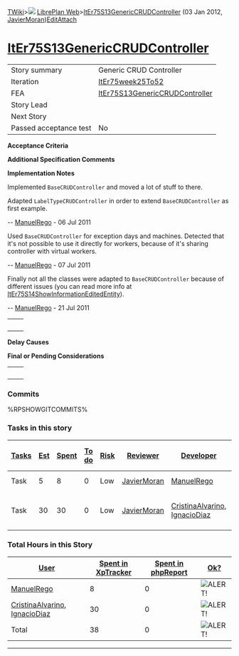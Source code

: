 [TWiki](/twiki/Main/WebHome)&gt;![](/twiki/TWiki/TWikiDocGraphics/web-bg-small.gif) [LibrePlan Web](/twiki/LibrePlan/WebHome)&gt;[ItEr75S13GenericCRUDController](http://wiki.libreplan-enterprise.com/twiki/LibrePlan/ItEr75S13GenericCRUDController "Topic revision: 7 (03 Jan 2012 - 13:16:57)") (03 Jan 2012, [JavierMoran](/twiki/Main/JavierMoran))[Edit](http://wiki.libreplan-enterprise.com/twiki/bin/edit/LibrePlan/ItEr75S13GenericCRUDController?t=1520337922 "Edit this topic text")[Attach](/twiki/bin/attach/LibrePlan/ItEr75S13GenericCRUDController "Attach an image or document to this topic")

 [ItEr75S13GenericCRUDController](/twiki/LibrePlan/ItEr75S13GenericCRUDController)
============================================================================================================================================



|                        |                                                                                            |
|------------------------|--------------------------------------------------------------------------------------------|
| Story summary          | Generic CRUD Controller                                                                    |
| Iteration              | [ItEr75week25To52](/twiki/LibrePlan/ItEr75week25To52)                             |
| FEA                    | [ItEr75S13GenericCRUDController](/twiki/LibrePlan/ItEr75S13GenericCRUDController) |
| Story Lead             |                                                                                            |
| Next Story             |                                                                                            |
| Passed acceptance test | No                                                                                         |

**Acceptance Criteria**

**Additional Specification Comments**

**Implementation Notes**

Implemented `BaseCRUDController` and moved a lot of stuff to there.

Adapted `LabelTypeCRUDController` in order to extend `BaseCRUDController` as first example.

-- [ManuelRego](/twiki/Main/ManuelRego) - 06 Jul 2011

Used `BaseCRUDController` for exception days and machines. Detected that it's not possible to use it directly for workers, because of it's sharing controller with virtual workers.

-- [ManuelRego](/twiki/Main/ManuelRego) - 07 Jul 2011

Finally not all the classes were adapted to `BaseCRUDController` because of different issues (you can read more info at [ItEr75S14ShowInformationEditedEntity](/twiki/LibrePlan/ItEr75S14ShowInformationEditedEntity)).

-- [ManuelRego](/twiki/Main/ManuelRego) - 21 Jul 2011

|     |     |
|-----|-----|
|     |     |

**Delay Causes**

**Final or Pending Considerations**

|     |     |
|-----|-----|
|     |     |

###  Commits

%RPSHOWGITCOMMITS%

###  Tasks in this story



| [Tasks](http://wiki.libreplan-enterprise.com/twiki/LibrePlan/ItEr75S13GenericCRUDController?sortcol=0;table=2;up=0#sorted_table "Sort by this column") | [Est](http://wiki.libreplan-enterprise.com/twiki/LibrePlan/ItEr75S13GenericCRUDController?sortcol=1;table=2;up=0#sorted_table "Sort by this column") | [Spent](http://wiki.libreplan-enterprise.com/twiki/LibrePlan/ItEr75S13GenericCRUDController?sortcol=2;table=2;up=0#sorted_table "Sort by this column") | [To do](http://wiki.libreplan-enterprise.com/twiki/LibrePlan/ItEr75S13GenericCRUDController?sortcol=3;table=2;up=0#sorted_table "Sort by this column") | [Risk](http://wiki.libreplan-enterprise.com/twiki/LibrePlan/ItEr75S13GenericCRUDController?sortcol=4;table=2;up=0#sorted_table "Sort by this column") | [Reviewer](http://wiki.libreplan-enterprise.com/twiki/LibrePlan/ItEr75S13GenericCRUDController?sortcol=5;table=2;up=0#sorted_table "Sort by this column") | [Developer](http://wiki.libreplan-enterprise.com/twiki/LibrePlan/ItEr75S13GenericCRUDController?sortcol=6;table=2;up=0#sorted_table "Sort by this column") | [Task Name](http://wiki.libreplan-enterprise.com/twiki/LibrePlan/ItEr75S13GenericCRUDController?sortcol=7;table=2;up=0#sorted_table "Sort by this column") | [Start Date](http://wiki.libreplan-enterprise.com/twiki/LibrePlan/ItEr75S13GenericCRUDController?sortcol=8;table=2;up=0#sorted_table "Sort by this column") | [Est End Date](http://wiki.libreplan-enterprise.com/twiki/LibrePlan/ItEr75S13GenericCRUDController?sortcol=9;table=2;up=0#sorted_table "Sort by this column") | [End Date](http://wiki.libreplan-enterprise.com/twiki/LibrePlan/ItEr75S13GenericCRUDController?sortcol=10;table=2;up=0#sorted_table "Sort by this column") |
|-----------------------------------------------------------------------------------------------------------------------------------------------------------------|---------------------------------------------------------------------------------------------------------------------------------------------------------------|-----------------------------------------------------------------------------------------------------------------------------------------------------------------|-----------------------------------------------------------------------------------------------------------------------------------------------------------------|----------------------------------------------------------------------------------------------------------------------------------------------------------------|--------------------------------------------------------------------------------------------------------------------------------------------------------------------|---------------------------------------------------------------------------------------------------------------------------------------------------------------------|---------------------------------------------------------------------------------------------------------------------------------------------------------------------|----------------------------------------------------------------------------------------------------------------------------------------------------------------------|------------------------------------------------------------------------------------------------------------------------------------------------------------------------|---------------------------------------------------------------------------------------------------------------------------------------------------------------------|
| Task                                                                                                                                                            | 5                                                                                                                                                             | 8                                                                                                                                                               | 0                                                                                                                                                               | Low                                                                                                                                                            | [JavierMoran](/twiki/Main/JavierMoran)                                                                                                                    | [ManuelRego](/twiki/Main/ManuelRego)                                                                                                                       | [Create a new class BaseCRUDController](/twiki/LibrePlan/AnA04S09GenericCRUDController#TasK1)                                                              |                                                                                                                                                                      |                                                                                                                                                                        | 0                                                                                                                                                                   |
| Task                                                                                                                                                            | 30                                                                                                                                                            | 30                                                                                                                                                              | 0                                                                                                                                                               | Low                                                                                                                                                            | [JavierMoran](/twiki/Main/JavierMoran)                                                                                                                    | [CristinaAlvarino](/twiki/Main/CristinaAlvarino), [IgnacioDiaz](/twiki/Main/IgnacioDiaz)                                                          | [Modify CRUD controllers to use new class BaseCRUDController](/twiki/LibrePlan/AnA04S09GenericCRUDController#TasK2)                                        |                                                                                                                                                                      |                                                                                                                                                                        |                                                                                                                                                                     |

###  Total Hours in this Story

| [User](http://wiki.libreplan-enterprise.com/twiki/LibrePlan/ItEr75S13GenericCRUDController?sortcol=0;table=3;up=0#sorted_table "Sort by this column") | [Spent in XpTracker](http://wiki.libreplan-enterprise.com/twiki/LibrePlan/ItEr75S13GenericCRUDController?sortcol=1;table=3;up=0#sorted_table "Sort by this column") | [Spent in phpReport](http://wiki.libreplan-enterprise.com/twiki/LibrePlan/ItEr75S13GenericCRUDController?sortcol=2;table=3;up=0#sorted_table "Sort by this column") | [Ok?](http://wiki.libreplan-enterprise.com/twiki/LibrePlan/ItEr75S13GenericCRUDController?sortcol=3;table=3;up=0#sorted_table "Sort by this column") |
|----------------------------------------------------------------------------------------------------------------------------------------------------------------|------------------------------------------------------------------------------------------------------------------------------------------------------------------------------|------------------------------------------------------------------------------------------------------------------------------------------------------------------------------|---------------------------------------------------------------------------------------------------------------------------------------------------------------|
| [ManuelRego](/twiki/Main/ManuelRego)                                                                                                                  | 8                                                                                                                                                                            | 0                                                                                                                                                                            | ![ALERT!](/twiki/TWiki/TWikiDocGraphics/warning.gif "ALERT!")                                                                                             |
| [CristinaAlvarino](/twiki/Main/CristinaAlvarino), [IgnacioDiaz](/twiki/Main/IgnacioDiaz)                                                     | 30                                                                                                                                                                           | 0                                                                                                                                                                            | ![ALERT!](/twiki/TWiki/TWikiDocGraphics/warning.gif "ALERT!")                                                                                             |
| Total                                                                                                                                                          | 38                                                                                                                                                                           | 0                                                                                                                                                                            | ![ALERT!](/twiki/TWiki/TWikiDocGraphics/warning.gif "ALERT!")                                                                                             |

------------------------------------------------------------------------
